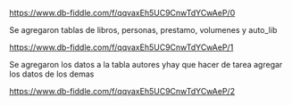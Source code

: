 https://www.db-fiddle.com/f/qqvaxEh5UC9CnwTdYCwAeP/0

Se agregaron tablas de libros, personas, prestamo, volumenes y auto_lib

https://www.db-fiddle.com/f/qqvaxEh5UC9CnwTdYCwAeP/1

Se agregaron los datos a la tabla autores yhay que hacer de tarea agregar los datos de los demas

https://www.db-fiddle.com/f/qqvaxEh5UC9CnwTdYCwAeP/2

